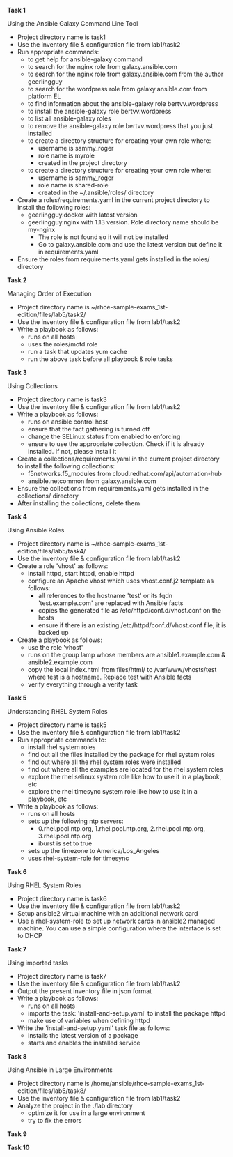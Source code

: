 
**Task 1** 

Using the Ansible Galaxy Command Line Tool

-  Project directory name is task1
-  Use the inventory file & configuration file from lab1/task2
-  Run appropriate commands:
   - to get help for ansible-galaxy command
   - to search for the nginx role from galaxy.ansible.com
   - to search for the nginx role from galaxy.ansible.com from the author geerlingguy
   - to search for the wordpress role from galaxy.ansible.com from platform EL 
   - to find information about the ansible-galaxy role bertvv.wordpress
   - to install the ansible-galaxy role bertvv.wordpress
   - to list all ansible-galaxy roles
   - to remove the ansible-galaxy role bertvv.wordpress that you just installed
   - to create a directory structure for creating your own role where:
     - username is sammy_roger
     - role name is myrole
     - created in the project directory
   - to create a directory structure for creating your own role where:
     - username is sammy_roger
     - role name is shared-role
     - created in the ~/.ansible/roles/ directory
-  Create a roles/requirements.yaml in the current project directory to install the following roles:
   - geerlingguy.docker with latest version
   - geerlingguy.nginx with 1.13 version. Role directory name should be my-nginx
     - The role is not found so it will not be installed
     - Go to galaxy.ansible.com and use the latest version but define it in requirements.yaml
-  Ensure the roles from requirements.yaml gets installed in the roles/ directory

**Task 2**

Managing Order of Execution

-  Project directory name is ~/rhce-sample-exams_1st-edition/files/lab5/task2/
-  Use the inventory file & configuration file from lab1/task2
-  Write a playbook as follows:
   - runs on all hosts
   - uses the roles/motd role
   - run a task that updates yum cache
   - run the above task before all playbook & role tasks 

**Task 3**

Using Collections

-  Project directory name is task3
-  Use the inventory file & configuration file from lab1/task2
-  Write a playbook as follows:
   - runs on ansible control host
   - ensure that the fact gathering is turned off
   - change the SELinux status from enabled to enforcing
   - ensure to use the appropriate collection. Check if it is already installed. If not, please install it
-  Create a collections/requirements.yaml in the current project directory to install the following collections:
   - f5networks.f5_modules from cloud.redhat.com/api/automation-hub
   - ansible.netcommon from galaxy.ansible.com
-  Ensure the collections from requirements.yaml gets installed in the collections/ directory
-  After installing the collections, delete them

**Task 4**

Using Ansible Roles

-  Project directory name is ~/rhce-sample-exams_1st-edition/files/lab5/task4/
-  Use the inventory file & configuration file from lab1/task2
-  Create a role 'vhost' as follows:
   - install httpd, start httpd, enable httpd
   - configure an Apache vhost which uses vhost.conf.j2 template as follows:
     - all references to the hostname 'test' or its fqdn 'test.example.com' are replaced with Ansible facts
     - copies the generated file as /etc/httpd/conf.d/vhost.conf on the hosts
     - ensure if there is an existing /etc/httpd/conf.d/vhost.conf file, it is backed up
-  Create a playbook as follows:
   - use the role 'vhost'
   - runs on the group lamp whose members are ansible1.example.com & ansible2.example.com
   - copy the local index.html from files/html/ to /var/www/vhosts/test where test is a hostname. Replace test with Ansible facts
   - verify everything through a verify task

**Task 5**

Understanding RHEL System Roles

-  Project directory name is task5
-  Use the inventory file & configuration file from lab1/task2
-  Run appropriate commands to: 
   - install rhel system roles
   - find out all the files installed by the package for rhel system roles
   - find out where all the rhel system roles were installed
   - find out where all the examples are located for the rhel system roles
   - explore the rhel selinux system role like how to use it in a playbook, etc
   - explore the rhel timesync system role like how to use it in a playbook, etc
-  Write a playbook as follows:
   - runs on all hosts
   - sets up the following ntp servers:
     - 0.rhel.pool.ntp.org, 1.rhel.pool.ntp.org, 2.rhel.pool.ntp.org, 3.rhel.pool.ntp.org
     - iburst is set to true
   - sets up the timezone to America/Los_Angeles
   - uses rhel-system-role for timesync

**Task 6**

Using RHEL System Roles

-  Project directory name is task6
-  Use the inventory file & configuration file from lab1/task2
-  Setup ansible2 virtual machine with an additional network card
-  Use a rhel-system-role to set up network cards in ansible2 managed machine. You can use a simple configuration where the interface is set to DHCP

**Task 7**

Using imported tasks

-  Project directory name is task7
-  Use the inventory file & configuration file from lab1/task2
-  Output the present inventory file in json format
-  Write a playbook as follows:
   - runs on all hosts
   - imports the task: 'install-and-setup.yaml' to install the package httpd 
   - make use of variables when defining httpd
-  Write the 'install-and-setup.yaml' task file as follows:
   - installs the latest version of a package
   - starts and enables the installed service

**Task 8**

Using Ansible in Large Environments

-  Project directory name is /home/ansible/rhce-sample-exams_1st-edition/files/lab5/task8/
-  Use the inventory file & configuration file from lab1/task2
-  Analyze the project in the ./lab directory
   - optimize it for use in a large environment
   - try to fix the errors

**Task 9**


**Task 10**



